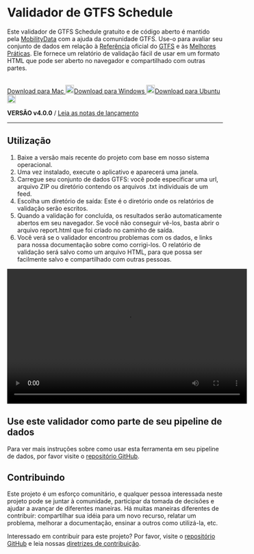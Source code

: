 # Validador de GTFS Schedule

Este validador de GTFS Schedule gratuito e de código aberto é mantido pela [MobilityData](https://mobilitydata.org) com a ajuda da comunidade GTFS. Use-o para avaliar seu conjunto de dados em relação à [Referência](reference.md) oficial do [GTFS](reference.md) e às [Melhores Práticas](best-practices.md). Ele fornece um relatório de validação fácil de usar em um formato HTML que pode ser aberto no navegador e compartilhado com outras partes.

<!-- <img class="center" src="../../assets/validator_animation.gif" width="150"> -->

<br/>

<div class="usage-buttons">
   <a class="button" href="https://share.mobilitydata.org/validator-installer-mac">Download para Mac <img class="icon" src="../../assets/apple.svg" width="20"/></a><a class="button" href="https://share.mobilitydata.org/validator-installer-windows">Download para Windows <img class="icon" src="../../assets/windows.svg" width="20"/></a><a class="button" href="https://share.mobilitydata.org/validator-installer-ubuntu">Download para Ubuntu</a><a class="button" href="https://share.mobilitydata.org/validator-installer-ubuntu"> <img class="icon" src="../../assets/ubuntu.svg" width="20"/>
</a></div>

**VERSÃO v4.0.0** / [Leia as notas de lançamento](https://github.com/MobilityData/gtfs-validator/releases/latest)

<hr/>

## Utilização

<div class="usage">
    <div class="usage-list">
        <ol>
            <li>Baixe a versão mais recente do projeto com base em nosso sistema operacional.</li>
            <li>Uma vez instalado, execute o aplicativo e aparecerá uma janela.</li>
            <li>Carregue seu conjunto de dados GTFS: você pode especificar uma url, arquivo ZIP ou diretório contendo os arquivos .txt individuais de um feed.</li>
            <li>Escolha um diretório de saída: Este é o diretório onde os relatórios de validação serão escritos.</li>
            <li>Quando a validação for concluída, os resultados serão automaticamente abertos em seu navegador. Se você não conseguir vê-los, basta abrir o arquivo report.html que foi criado no caminho de saída.</li>
            <li>Você verá se o validador encontrou problemas com os dados, e links para nossa documentação sobre como corrigi-los. O relatório de validação será salvo como um arquivo HTML, para que possa ser facilmente salvo e compartilhado com outras pessoas.</li>
        </ol>
    </div>
    <div class="usage-video">
        <video class="center" width="560" height="315" controls="">
            <source src="../../assets/validator_demo_large.mp4" type="video/mp4">
        </source></video>
    </div>
</div>

## Use este validador como parte de seu pipeline de dados

Para ver mais instruções sobre como usar esta ferramenta em seu pipeline de dados, por favor visite o [repositório GitHub](https://github.com/MobilityData/gtfs-validator).

## Contribuindo

Este projeto é um esforço comunitário, e qualquer pessoa interessada neste projeto pode se juntar à comunidade, participar da tomada de decisões e ajudar a avançar de diferentes maneiras. Há muitas maneiras diferentes de contribuir: compartilhar sua idéia para um novo recurso, relatar um problema, melhorar a documentação, ensinar a outros como utilizá-la, etc.

Interessado em contribuir para este projeto? Por favor, visite o [repositório GitHub](https://github.com/MobilityData/gtfs-validator) e leia nossas [diretrizes de contribuição](https://github.com/MobilityData/gtfs-validator/blob/master/docs/CONTRIBUTING.md).
